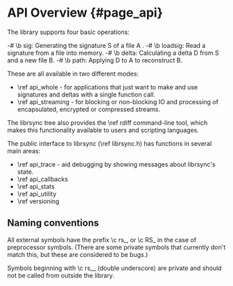 # API Overview {#page_api}

The library supports four basic operations:

-# \b sig: Generating the signature S of a file A .
-# \b loadsig: Read a signature from a file into memory.
-# \b delta: Calculating a delta D from S and a new file B.
-# \b path: Applying D to A to reconstruct B.

These are all available in two different modes:

- \ref api_whole - for applications that just
  want to make and use signatures and deltas with a single function call.
- \ref api_streaming - for blocking or non-blocking IO and processing of
  encapsulated, encrypted or compressed streams.

The librsync tree also provides the \ref rdiff command-line tool, which
makes this functionality available to users and scripting languages.

The public interface to librsync (\ref librsync.h) has functions in several
main areas:

- \ref api_trace - aid debugging by showing messages about librsync's state.
- \ref api_callbacks
- \ref api_stats
- \ref api_utility
- \ref versioning

## Naming conventions

All external symbols have the prefix \c rs_, or
\c RS_ in the case of preprocessor symbols.
(There are some private symbols that currently don't match this, but these
are considered to be bugs.)

Symbols beginning with \c rs__ (double underscore) are private and should
not be called from outside the library.
